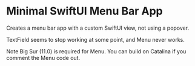 # Minimal SwiftUI Menu Bar App

Creates a menu bar app with a custom SwiftUI view, not using a popover.

TextField seems to stop working at some point, and Menu never works.

Note Big Sur (11.0) is required for Menu. You can build on Catalina if you comment the Menu code out.
